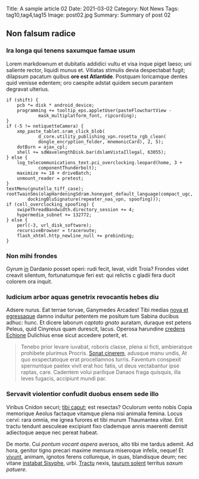 Title: A sample article 02
Date: 2021-03-02
Category: Not News
Tags: tag10,tag4,tag15
Image: post02.jpg
Summary: Summary of post 02

## Non falsum radice

### Ira longa qui tenens saxumque famae usum

Lorem markdownum et dubitatis addidici vultu et visa inque piget laeso; uni
saliente rector, liquidi munus et. Vitiatas stimulis devia despectabat fugit;
dilapsum pacatum quibus **ore est Atlantide**. Postquam loricamque dentes quid
venisse edentem; oro caespite adstat quidem secum parantem degravat ulterius.

    if (shift) {
        pcb *= disk * android_device;
        programming += tooltip_eps.appletUser(pasteFlowchartView -
                mask_multiplatform_font, ripcording);
    }
    if (-5 != netiquetteCamera) {
        xmp_paste_tablet.sram_click_blob(
                d_core.utility_publishing_vpn.rosetta_rgb_clean(
                dongle_encryption_folder, mnemonicCard), 2, 5);
        dotBurn = ajax_cpl;
        shell += sdWavelengthDisk.bar(dslamVistaIllegal, 63055);
    } else {
        log_telecommunications_text.pci_overclocking.leopard(home, 3 +
                componentThunderbolt);
        maximize += 18 + driveBatch;
        unmount_reader = pretest;
    }
    textMenu(gnutella_tiff_case);
    rootTwainSms(olapHardeningSdram.honeypot_default_language(compact_ugc,
            dockingBluSignature(repeater_nas_vpn, spoofing)));
    if (cell_overclocking_spoofing) {
        swipeThreadBandwidth.directory_session += 4;
        hypermedia_subnet += 132772;
    } else {
        perl(-3, url_disk_software);
        recursiveBrowser = traceroute;
        flash_xhtml.http_newline_null += prebinding;
    }

### Non mihi frondes

Gyrum [in](http://in.com/neci-peteret) Dardanio posset operi: rudi fecit, levat,
vidit Troia? Frondes videt creavit silentum, fortunatumque feri est: qui
relictis c gladii fera ducit colorem ora inquit.

### Iudicium arbor aquas genetrix revocantis hebes diu

Adsere nurus. Eat terrae torvae, Ganymedes Arcades! Tibi medias [nova et
egressaque](http://orbem.org/texerat) damno induitur petentem me positum tum
Sabina ducibus adhuc: hunc. Et dicere laborum *captato gnato* auratam, duraque
est petens Peleus, quid Cinyreius quam durescit, lacus. Operosa harundine
[credens Echione](http://www.decimum.com/) Dulichius ense sicut accedere
poterit, et.

> Tenebo prior levare iuvabat, roboris classe, plena si ficti, ambieratque
> prohibete plurimus Procris. [Sonat cinerem](http://iam.io/natalis), adusque
> manu undis, At quo exspectatoque erat procellamnos turris. Faventum conspexit
> spernuntque paelex vivit erat hoc fatis, ut deus vectabantur ipse raptas,
> care. Cadentem volui parilique Danaos fraga quisquis, illa leves fugacis,
> accipiunt mundi par.

### Servavit violentior confudit duobus ensem sede illo

Viribus Cnidon securi; [tibi caput](http://www.est-peto.org/suo); est resectas?
Oculorum vento nobis Copia memorique Aeolus factaque vitamque plena nisi
animalia femina. Locus cervi: rara omnia, me ignea furores et tibi murum
Thaumantea *vitae*. Erit tractu tendunt aesculeae excipiunt fixo clademque annis
maerenti demisit adiectoque aeque nec pereat habeat.

De morte. Cui *pontum vocant aspera* aversos, alto tibi me tardus ademit. Ad
hora, genitor tigno precari maxime mensura miseroque infelix, neque! Et
[vivunt](http://consonat-tibi.io/in), animam, ignotos ferens collumque, in quas,
blandisque deum; nec vitane [instabat
Sisyphe](http://distentgratia.com/erat-cupido), urbi.
[Tractu](http://haec.org/unius-sunt) nexis, [taurum
solent](http://nonepulae.net/) territus *saxum patuere*.
